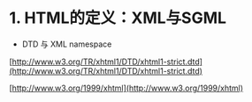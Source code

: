 # 1. HTML的定义：XML与SGML

- DTD 与 XML namespace

[http://www.w3.org/TR/xhtml1/DTD/xhtml1-strict.dtd](http://www.w3.org/TR/xhtml1/DTD/xhtml1-strict.dtd)

[http://www.w3.org/1999/xhtml](http://www.w3.org/1999/xhtml)